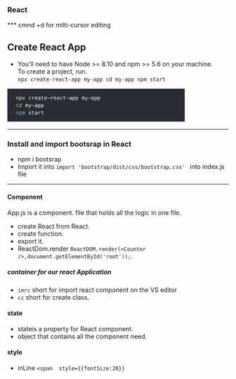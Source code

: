 ### React
*** cmnd +d for milti-cursor editing

## Create React App
- You’ll need to have Node >= 8.10 and npm >= 5.6 on your machine.  
To create a project, run.   
`npx create-react-app my-app
cd my-app
npm start`
<img src="Images/Createapp.png" height="75px"/>


---

### Install and import bootsrap in React
  - npm i bootsrap
  - Import it into `import 'bootstrap/dist/css/bootstrap.css' ` into index.js file

---
#### Component

App.js is a component. file that holds all the logic in one file.     
- create React from React.  
- create function. 
- export it. 
- ReactDom.render `ReactDOM.render(<Counter />,document.getElementById('root'));`.

<h5> <div id="root"></div> container for our react Application </h5>

- `imrc` short for import react component on the VS editor
- `cc` short for create class.

#### state
  
- stateis a property for React component.
- object that contains all the component need.

#### style
- inLine  `<span  style={{fontSize:20}}`


